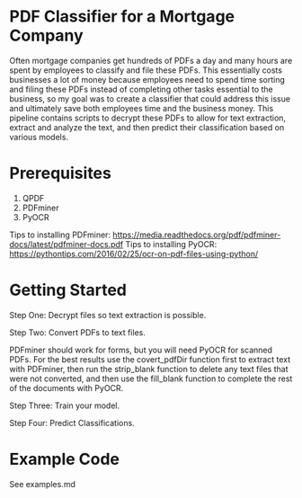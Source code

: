 # PDF Classifier for a Mortgage Company

Often mortgage companies get hundreds of PDFs a day and many hours are spent by
employees to classify and file these PDFs.  This essentially costs businesses a
lot of money because employees need to spend time sorting and filing these PDFs
instead of completing other tasks essential to the business, so my goal was to
create a classifier that could address this issue and ultimately save both employees
time and the business money.  This pipeline contains scripts to decrypt these PDFs
to allow for text extraction, extract and analyze the text, and then predict
their classification based on various models.


# Prerequisites

1. QPDF
2. PDFminer
3. PyOCR

Tips to installing PDFminer:
https://media.readthedocs.org/pdf/pdfminer-docs/latest/pdfminer-docs.pdf
Tips to installing PyOCR:
https://pythontips.com/2016/02/25/ocr-on-pdf-files-using-python/


# Getting Started

Step One: Decrypt files so text extraction is possible.

Step Two: Convert PDFs to text files.  

PDFminer should work for forms, but you will need PyOCR for scanned PDFs.  For
the best results use the covert_pdfDir function first to extract text with PDFminer, then run the strip_blank function to delete any text files that were not converted,
and then use the fill_blank function to complete the rest of the documents with PyOCR.

Step Three: Train your model.

Step Four: Predict Classifications.


# Example Code

See examples.md
